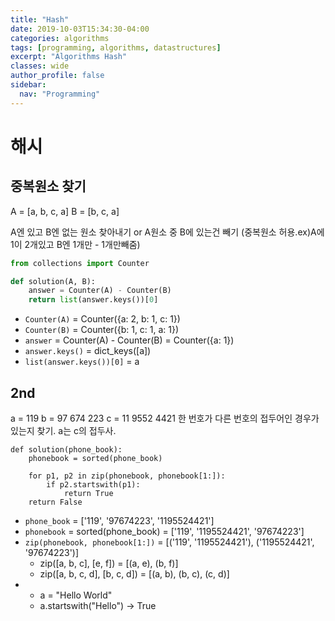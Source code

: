 ```yaml
---
title: "Hash"
date: 2019-10-03T15:34:30-04:00
categories: algorithms
tags: [programming, algorithms, datastructures]
excerpt: "Algorithms Hash"
classes: wide
author_profile: false
sidebar:
  nav: "Programming"
---
```


# 해시

## 중복원소 찾기

A = [a, b, c, a]
B = [b, c, a]

A엔 있고 B엔 없는 원소 찾아내기 or A원소 중 B에 있는건 빼기 (중복원소 허용.ex)A에 1이 2개있고 B엔 1개만 - 1개만빼줌)

```python
from collections import Counter

def solution(A, B):
    answer = Counter(A) - Counter(B)
    return list(answer.keys())[0]
```

- `Counter(A)` = Counter({a: 2, b: 1, c: 1})
- `Counter(B)` = Counter({b: 1, c: 1, a: 1})
- `answer` = Counter(A) - Counter(B) = Counter({a: 1})
- `answer.keys()` = dict_keys([a])
- `list(answer.keys())[0]` = a 

## 2nd

a = 119
b = 97 674 223
c = 11 9552 4421
한 번호가 다른 번호의 접두어인 경우가 있는지 찾기. a는 c의 접두사.

```
def solution(phone_book):
    phonebook = sorted(phone_book)

    for p1, p2 in zip(phonebook, phonebook[1:]):
        if p2.startswith(p1):
            return True
    return False
```

- `phone_book` = ['119', '97674223', '1195524421']
- `phonebook` = sorted(phone_book) = ['119', '1195524421', '97674223']
- `zip(phonebook, phonebook[1:])` = [('119', '1195524421'), ('1195524421', '97674223')]
	- zip([a, b, c], [e, f]) = [(a, e), (b, f)]
    - zip([a, b, c, d], [b, c, d]) = [(a, b), (b, c), (c, d)]
- 
	- a = "Hello World"
	- a.startswith("Hello") -> True
